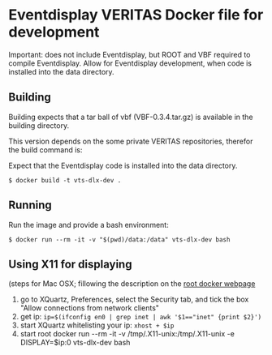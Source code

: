 # Eventdisplay VERITAS Docker file for development

Important: does not include Eventdisplay, but ROOT and VBF required to compile Eventdisplay.
Allow for Eventdisplay development, when code is installed into the data directory.

## Building

Building expects that a tar ball of vbf (VBF-0.3.4.tar.gz) is available in the building directory.

This version depends on the some private VERITAS repositories, therefor the build command is:

Expect that the Eventdisplay code is installed into the data directory.

```
$ docker build -t vts-dlx-dev .
```

## Running

Run the image and provide a bash environment:

```
$ docker run --rm -it -v "$(pwd)/data:/data" vts-dlx-dev bash
```

## Using X11 for displaying

(steps for Mac OSX; fillowing the description on the [root docker webpage](https://github.com/root-project/root-docker)

1. go to XQuartz, Preferences, select the Security tab, and tick the box "Allow connections from network clients" 
2. get ip: `ip=$(ifconfig en0 | grep inet | awk '$1=="inet" {print $2}')`
3. start XQuartz whitelisting your ip: `xhost + $ip`
4. start root
docker run --rm -it -v /tmp/.X11-unix:/tmp/.X11-unix -e DISPLAY=$ip:0 vts-dlx-dev bash
